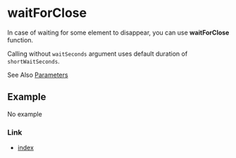 # waitForClose

In case of waiting for some element to disappear, you can use **waitForClose** function.

Calling without `waitSeconds` argument uses default duration of `shortWaitSeconds`.

See Also [Parameters](../parameter/parameters.md)

## Example

No example

### Link

- [index](../../index.md)
